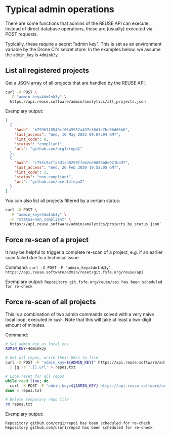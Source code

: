<!--
SPDX-FileCopyrightText: 2023 DB Systel GmbH

SPDX-License-Identifier: CC-BY-SA-4.0
-->

# Typical admin operations

There are some functions that admins of the REUSE API can execute. Instead of
direct database operations, these are (usually) executed via POST requests.

Typically, these require a secret "admin key". This is set as an environment
variable by the Drone CI's secret store. In the examples below, we assume the
`admin_key` is `4dm1nk3y`.

## List all registered projects

Get a JSON array of all projects that are handled by the REUSE API.

```bash
curl -X POST \
  -F "admin_key=4dm1nk3y" \
  https://api.reuse.software/admin/analytics/all_projects.json
```

Exemplary output:

```json
[
  {
    "hash": "b7996318548cf0649952a497e38d1c7bc06d66b6",
    "last_access": "Wed, 10 May 2023 09:07:04 GMT",
    "lint_code": 0,
    "status": "compliant",
    "url": "github.com/org1/repo1"
  },
  {
    "hash": "c753c9affa3d1ce8259ffeb2ee0886b8e921ba97",
    "last_access": "Wed, 26 Feb 2020 19:52:05 GMT",
    "lint_code": 1,
    "status": "non-compliant",
    "url": "github.com/user1/repo2"
  }
]
```

You can also list all projects filtered by a certain status:

```bash
curl -X POST \
  -F "admin_key=4dm1nk3y" \
  -F "status=non_compliant" \
  https://api.reuse.software/admin/analytics/projects_by_status.json`
```


## Force re-scan of a project

It may be helpful to trigger a complete re-scan of a project, e.g. if an earlier
scan failed due to a technical issue.

Command: `curl -X POST -F "admin_key=4dm1nk3y" https://api.reuse.software/admin/reset/git.fsfe.org/reuse/api`

Exemplary output: `Repository git.fsfe.org/reuse/api has been scheduled for re-check`


## Force re-scan of all projects

This is a combination of two admin commands solved with a very naive local loop,
executed in `bash`. Note that this will take at least a two-digit amount of
minutes.

Command:

```sh
# Set admin key as local env
ADMIN_KEY=4dm1nk3y

# Get all repos, write their URLs to file
curl -X POST -F "admin_key=${ADMIN_KEY}" https://api.reuse.software/admin/analytics/all_projects.json \
  | jq -r '.[].url' > repos.txt

# Loop reset for all repos
while read line; do
  curl -X POST -F "admin_key=${ADMIN_KEY} https://api.reuse.software/admin/reset/$line"
done < repos.txt

# Delete temporary repo file
rm repos.txt
```

Exemplary output:

```
Repository github.com/org1/repo1 has been scheduled for re-check
Repository github.com/user1/repo2 has been scheduled for re-check
```
